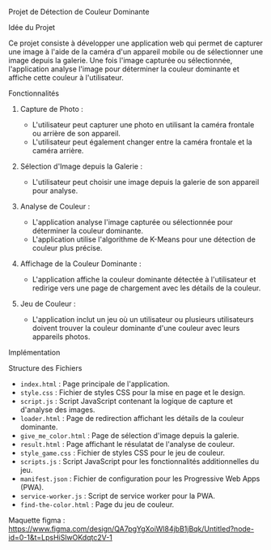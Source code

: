 Projet de Détection de Couleur Dominante

Idée du Projet

Ce projet consiste à développer une application web qui permet de capturer une image à l'aide de la caméra d'un appareil mobile ou de sélectionner une image depuis la galerie. Une fois l'image capturée ou sélectionnée, l'application analyse l'image pour déterminer la couleur dominante et affiche cette couleur à l'utilisateur.

Fonctionnalités

1. Capture de Photo :
   - L'utilisateur peut capturer une photo en utilisant la caméra frontale ou arrière de son appareil.
   - L'utilisateur peut également changer entre la caméra frontale et la caméra arrière.

2. Sélection d'Image depuis la Galerie :
   - L'utilisateur peut choisir une image depuis la galerie de son appareil pour analyse.

3. Analyse de Couleur :
   - L'application analyse l'image capturée ou sélectionnée pour déterminer la couleur dominante.
   - L'application utilise l'algorithme de K-Means pour une détection de couleur plus précise.

4. Affichage de la Couleur Dominante :
   - L'application affiche la couleur dominante détectée à l'utilisateur et redirige vers une page de chargement avec les détails de la couleur.

5. Jeu de Couleur :
   - L'application inclut un jeu où un utilisateur ou plusieurs utilisateurs doivent trouver la couleur dominante d'une couleur avec leurs appareils photos.

Implémentation

Structure des Fichiers

- `index.html` : Page principale de l'application.
- `style.css` : Fichier de styles CSS pour la mise en page et le design.
- `script.js` : Script JavaScript contenant la logique de capture et d'analyse des images.
- `loader.html` : Page de redirection affichant les détails de la couleur dominante.
- `give_me_color.html` : Page de sélection d'image depuis la galerie.
- `result.html` : Page affichant le résulatat de l'analyse de couleur.
- `style_game.css` : Fichier de styles CSS pour le jeu de couleur.
- `scripts.js` : Script JavaScript pour les fonctionnalités additionnelles du jeu.
- `manifest.json` : Fichier de configuration pour les Progressive Web Apps (PWA).
- `service-worker.js` : Script de service worker pour la PWA.
- `find-the-color.html` : Page du jeu de couleur.

Maquette figma : 
https://www.figma.com/design/QA7pgYgXoiWl84jbB1jBqk/Untitled?node-id=0-1&t=LpsHiSlwOKdqtc2V-1

